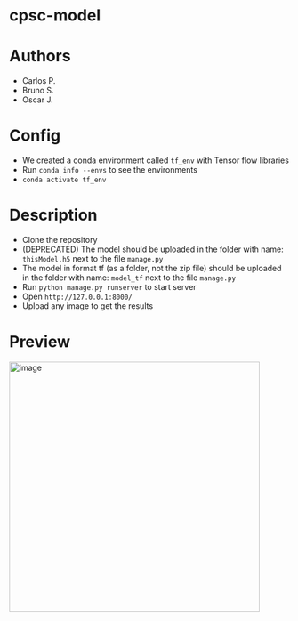 # cpsc-model
# Authors
- Carlos P.
- Bruno S.
- Oscar J.

# Config
- We created a conda environment called `tf_env` with Tensor flow libraries
- Run `conda info --envs` to see the environments
- `conda activate tf_env`

# Description
- Clone the repository
- (DEPRECATED) The model should be uploaded in the folder with name: `thisModel.h5` next to the file `manage.py`
- The model in format tf (as a folder, not the zip file) should be uploaded in the folder with name: `model_tf` next to the file `manage.py`
- Run `python manage.py runserver` to start server
- Open `http://127.0.0.1:8000/`
- Upload any image to get the results

# Preview

<img width="450" alt="image" src="https://github.com/cperezmendoza00/cpsc-model/assets/105893405/83573af3-93f6-4001-a637-0bbd8c8579d0">
